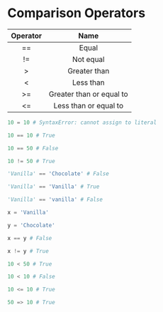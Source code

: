 # Comparison Operators

|   Operator |   Name |
|:-:    |:-:    |
|   ==   |   Equal |
|   !=  |   Not equal |
|   >   |   Greater than |
|   <   |   Less than |
|   >=   |   Greater than or equal to |
|   <=   |   Less than or equal to |

```python
10 = 10 # SyntaxError: cannot assign to literal

10 == 10 # True

10 == 50 # False

10 != 50 # True

'Vanilla' == 'Chocolate' # False

'Vanilla' == 'Vanilla' # True

'Vanilla' == 'vanilla' # False

x = 'Vanilla'

y = 'Chocolate'

x == y # False

x != y # True

10 < 50 # True

10 < 10 # False

10 <= 10 # True

50 => 10 # True
```

